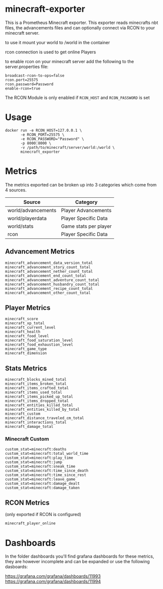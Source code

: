 # minecraft-exporter

This is a Prometheus Minecraft exporter.
This exporter reads minecrafts nbt files, the advancements files and can optionally connect via RCON to your minecraft server.

to use it mount your world to /world in the container

rcon connection is used to get online Players 

to enable rcon on your minecraft server add the following to the server.properties file:

```
broadcast-rcon-to-ops=false
rcon.port=25575
rcon.password=Password
enable-rcon=true
```

The RCON Module is only enabled if `RCON_HOST` and `RCON_PASSWORD` is set


# Usage

```
docker run -e RCON_HOST=127.0.0.1 \
	   -e RCON_PORT=25575 \
	   -e RCON_PASSWORD="Password" \
	   -p 8000:8000 \
	   -v /path/to/minecraft/server/world:/world \
	   minecraft_exporter
```

# Metrics
The metrics exported can be broken up into 3 categories which come from 4 sources.

| Source | Category |
| ------ | -------- |
| world/advancements | Player Advancements |
| world/playerdata | Player Specific Data | 
| world/stats | Game stats per player |
| rcon | Player Specific Data |

## Advancement Metrics

```
minecraft_advancement_data_version_total
minecraft_advancement_story_count_total
minecraft_advancement_nether_count_total
minecraft_advancement_end_count_total
minecraft_advancement_adventure_count_total
minecraft_advancement_husbandry_count_total
minecraft_advancement_recipe_count_total
minecraft_advancement_other_count_total
```

## Player Metrics

```
minecraft_score
minecraft_xp_total
minecraft_current_level
minecraft_health
minecraft_food_level
minecraft_food_saturation_level
minecraft_food_exhaustion_level
minecraft_game_type
minecraft_dimension
```

## Stats Metrics

```
minecraft_blocks_mined_total
minecraft_items_broken_total
minecraft_items_crafted_total
minecraft_items_used_total
minecraft_items_picked_up_total
minecraft_items_dropped_total
minecraft_entities_killed_total
minecraft_entities_killed_by_total
minecraft_custom
minecraft_distance_traveled_cm_total
minecraft_interactions_total
minecraft_damage_total
```

### Minecraft Custom

```
custom_stat=minecraft:deaths
custom_stat=minecraft:total_world_time
custom_stat=minecraft:play_time
custom_stat=minecraft:jump
custom_stat=minecraft:sneak_time
custom_stat=minecraft:time_since_death
custom_stat=minecraft:time_since_rest
custom_stat=minecraft:leave_game
custom_stat=minecraft:damage_dealt
custom_stat=minecraft:damage_taken
```

## RCON Metrics

(only exported if RCON is configured)

```
minecraft_player_online
```

# Dashboards

In the folder dashboards you'll find grafana dashboards for these metrics, they are however incomplete and can be expanded 
or use the following dasboards:

https://grafana.com/grafana/dashboards/11993  
https://grafana.com/grafana/dashboards/11994
